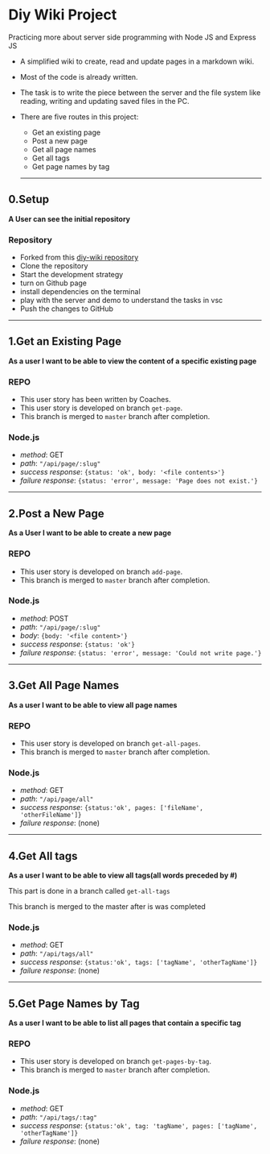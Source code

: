 # Diy Wiki Project

Practicing more about server side programming with Node JS and Express JS

- A simplified wiki to create, read and update pages in a markdown wiki.

- Most of the code is already written.

- The task is to write the piece between the server and the file system like reading, writing and updating saved files in the PC.

- There are five routes in this project:
  
  - Get an existing page
  - Post a new page
  - Get all page names
  - Get all tags
  - Get page names by tag

  ---

## 0.Setup

**A User can see the initial repository** 

### Repository

- Forked from this [diy-wiki repository](https://github.com/hackyourfuturebelgium/diy-wiki)
- Clone the repository
- Start the development strategy
- turn on Github page
- install dependencies on the terminal
- play with the server and demo to understand the tasks in vsc
- Push the changes to GitHub

---

## 1.Get an Existing Page

**As a user I want to be able to view the content of a specific existing page**

### REPO

- This user story has been written by Coaches.
- This user story is developed on branch `get-page`.
- This branch is merged to `master` branch after completion.

### Node.js

- _method_: GET
- _path_: `"/api/page/:slug"`
- _success response_: `{status: 'ok', body: '<file contents>'}`
- _failure response_: `{status: 'error', message: 'Page does not exist.'}`

---

## 2.Post a New Page

**As a User I want to be able to create a new page**

### REPO

- This user story is developed on branch `add-page`.
- This branch is merged to `master` branch after completion.

### Node.js

- _method_: POST
- _path_: `"/api/page/:slug"`
- _body_: `{body: '<file content>'}`
- _success response_: `{status: 'ok'}`
- _failure response_: `{status: 'error', message: 'Could not write page.'}`

---

## 3.Get All Page Names

**As a user I want to be able to view all page names**

### REPO

- This user story is developed on branch `get-all-pages`.
- This branch is merged to `master` branch after completion.

### Node.js

- _method_: GET
- _path_: `"/api/page/all"`
- _success response_: `{status:'ok', pages: ['fileName', 'otherFileName']}`
- _failure response_: (none)

---

## 4.Get All tags

**As a user I want to be able to view all tags(all words preceded by #)**

This part is done in a branch called `get-all-tags`

This branch is merged to the master after is was completed

### Node.js

- _method_: GET
- _path_: `"/api/tags/all"`
- _success response_: `{status:'ok', tags: ['tagName', 'otherTagName']}`
- _failure response_: (none)

---

## 5.Get Page Names by Tag

**As a user I want to be able to list all pages that contain a specific tag**

### REPO

- This user story is developed on branch `get-pages-by-tag`.
- This branch is merged to `master` branch after completion.

### Node.js

- _method_: GET
- _path_: `"/api/tags/:tag"`
- _success response_: `{status:'ok', tag: 'tagName', pages: ['tagName', 'otherTagName']}`
- _failure response_: (none)